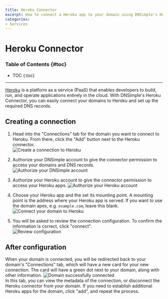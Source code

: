 ```yaml
---
title: Heroku Connector
excerpt: How to connect a Heroku app to your domain using DNSimple's Heroku Connector
categories:
- Services
---
```


# Heroku Connector

### Table of Contents {#toc}

* TOC
{:toc}

---

[Heroku](https://www.heroku.com) is a platform as a service (PaaS) that enables developers to build, run, and operate applications entirely in the cloud. With DNSimple's Heroku Connector, you can easily connect your domains to Heroku and set up the required DNS records.

## Creating a connection

1. Head into the "Connections" tab for the domain you want to connect to Heroku. From there, click the "Add" button next to the Heroku connector.  
   ![Create a connection to Heroku](/files/heroku-connector-add-connector.png)


2. Authorize your DNSimple account to give the connector permission to access your domains and DNS records.
   ![Authorize your DNSimple account](/files/heroku-connector-authenticate-dnsimple.png)
   

3. Authorize your Heroku account to give the connector permission to access your Heroku apps.
![Authorize your Heroku account](/files/heroku-connector-connect-heroku.png)
   

4. Choose your Heroku app and the set its mounting point.
   <info>
   A mounting point is the address where your Heroku app is served. If you want to use the domain apex, e.g. `example.com`, leave this blank.
   </info>  
   ![Connect your domain to Heroku](/files/heroku-connector-connect-domain.png)
   

5. You will be asked to review the connection configuration. To confirm the information is correct, click "connect".   
![Review configuration](/files/heroku-connector-confirm-config.png)
   
## After configuration
   
When your domain is connected, you will be redirected back to your domain's "Connections" tab, which will have a new card for your new connection. The card will have a green dot next to your domain, along with other information.
![Domain successfully connected](/files/heroku-connector-domain-connected.png)  
In this tab, you can view the metadata of the connection, or disconnect the Heroku connector from your domain. If you need to establish additional Heroku apps for the domain, click "add", and repeat the process.
   
